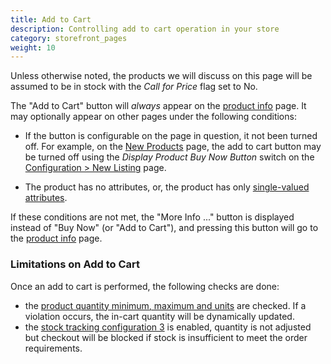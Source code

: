 ```yaml
---
title: Add to Cart 
description: Controlling add to cart operation in your store 
category: storefront_pages
weight: 10
---
```


Unless otherwise noted, the products we will discuss on this page will be assumed to be in stock with the _Call for Price_ flag set to No.

The "Add to Cart" button will *always* appear on the [product info](/user/storefront_pages/product_info/) page.  It may optionally appear on other pages under the following conditions: 

- If the button is configurable on the page in question, it not been turned off.  For example, on the [New Products](/user/storefront_pages/listing_pages/) page, the add to cart button may be turned off using the _Display Product Buy Now Button_ switch on the [Configuration > New Listing](/user/admin_pages/configuration/configuration_newlisting/) page. 

- The product has no attributes, or, the product has only [single-valued attributes](/user/products/single_valued_attributes/). 

If these conditions are not met, the "More Info ..." button is displayed instead of "Buy Now" (or "Add to Cart"), and pressing this button will go to the [product info](/user/storefront_pages/product_info/) page. 

### Limitations on Add to Cart 

Once an add to cart is performed, the following checks are done: 

- the [product quantity minimum, maximum and units](/user/products/product_units/) are checked.  If a violation occurs, the in-cart quantity will be dynamically updated. 
- the [stock tracking configuration 3](/user/running/stock/) is enabled, quantity is not adjusted but checkout will be blocked if stock is insufficient to meet the order requirements. 

